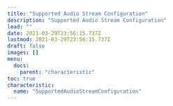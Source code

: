 ```yaml
---
title: "Supported Audio Stream Configuration"
description: "Supported Audio Stream Configuration"
lead: ""
date: 2021-03-29T23:56:15.737Z
lastmod: 2021-03-29T23:56:15.737Z
draft: false
images: []
menu:
  docs:
    parent: "characteristic"
toc: true
characteristic:
  name: "SupportedAudioStreamConfiguration"
---
```

